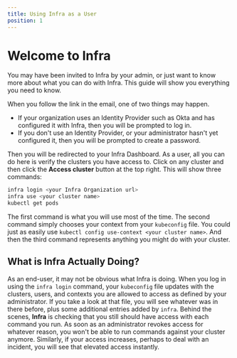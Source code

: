 ```yaml
---
title: Using Infra as a User
position: 1
---
```


# Welcome to Infra

You may have been invited to Infra by your admin, or just want to know more about what you can do with Infra. This guide will show you everything you need to know.

When you follow the link in the email, one of two things may happen.

- If your organization uses an Identity Provider such as Okta and has configured it with Infra, then you will be prompted to log in.
- If you don't use an Identity Provider, or your administrator hasn't yet configured it, then you will be prompted to create a password.

Then you will be redirected to your Infra Dashboard. As a user, all you can do here is verify the clusters you have access to. Click on any cluster and then click the **Access cluster** button at the top right. This will show three commands:

```bash
infra login <your Infra Organization url>
infra use <your cluster name>
kubectl get pods
```

The first command is what you will use most of the time. The second command simply chooses your context from your `kubeconfig` file. You could just as easily use `kubectl config use-context <your cluster name>`. And then the third command represents anything you might do with your cluster.

## What is Infra Actually Doing?

As an end-user, it may not be obvious what Infra is doing. When you log in using the `infra login` command, your `kubeconfig` file updates with the clusters, users, and contexts you are allowed to access as defined by your administrator. If you take a look at that file, you will see whatever was in there before, plus some additional entries added by `infra`. Behind the scenes, **Infra** is checking that you still should have access with each command you run. As soon as an administrator revokes access for whatever reason, you won't be able to run commands against your cluster anymore. Similarly, if your access increases, perhaps to deal with an incident, you will see that elevated access instantly.
